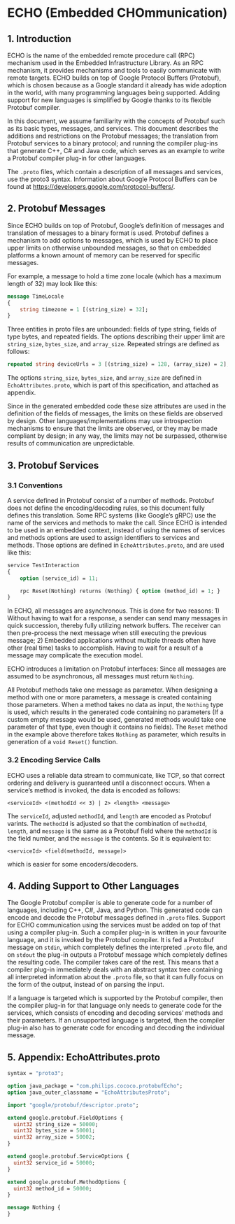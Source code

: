 # ECHO (Embedded CHOmmunication)

## 1. Introduction

ECHO is the name of the embedded remote procedure call (RPC) mechanism used in the Embedded Infrastructure Library. As an RPC mechanism, it provides mechanisms and tools to easily communicate with remote targets. ECHO builds on top of Google Protocol Buffers (Protobuf), which is chosen because as a Google standard it already has wide adoption in the world, with many programming languages being supported. Adding support for new languages is simplified by Google thanks to its flexible Protobuf compiler.

In this document, we assume familiarity with the concepts of Protobuf such as its basic types, messages, and services. This document describes the additions and restrictions on the Protobuf messages; the translation from Protobuf services to a binary protocol; and running the compiler plug-ins that generate C++, C# and Java code, which serves as an example to write a Protobuf compiler plug-in for other languages.

The `.proto` files, which contain a description of all messages and services, use the proto3 syntax.
Information about Google Protocol Buffers can be found at https://developers.google.com/protocol-buffers/.

## 2. Protobuf Messages

Since ECHO builds on top of Protobuf, Google’s definition of messages and translation of messages to a binary format is used. Protobuf defines a mechanism to add options to messages, which is used by ECHO to place upper limits on otherwise unbounded messages, so that on embedded platforms a known amount of memory can be reserved for specific messages.

For example, a message to hold a time zone locale (which has a maximum length of 32) may look like this:

```protobuf
message TimeLocale
{
    string timezone = 1 [(string_size) = 32];
}
```

Three entities in proto files are unbounded: fields of type string, fields of type bytes, and repeated fields. The options describing their upper limit are `string_size`, `bytes_size`, and `array_size`. Repeated strings are defined as follows:

```protobuf
repeated string deviceUrls = 3 [(string_size) = 128, (array_size) = 2];
```

The options `string_size`, `bytes_size`, and `array_size` are defined in `EchoAttributes.proto`, which is part of this specification, and attached as appendix.

Since in the generated embedded code these size attributes are used in the definition of the fields of messages, the limits on these fields are observed by design. Other languages/implementations may use introspection mechanisms to ensure that the limits are observed, or they may be made compliant by design; in any way, the limits may not be surpassed, otherwise results of communication are unpredictable.

## 3. Protobuf Services

### 3.1 Conventions

A service defined in Protobuf consist of a number of methods. Protobuf does not define the encoding/decoding rules, so this document fully defines this translation. Some RPC systems (like Google’s gRPC) use the name of the services and methods to make the call. Since ECHO is intended to be used in an embedded context, instead of using the names of services and methods options are used to assign identifiers to services and methods. Those options are defined in `EchoAttributes.proto`, and are used like this:

```protobuf
service TestInteraction
{
    option (service_id) = 11;

    rpc Reset(Nothing) returns (Nothing) { option (method_id) = 1; }
}

```

In ECHO, all messages are asynchronous. This is done for two reasons: 1) Without having to wait for a response, a sender can send many messages in quick succession, thereby fully utilizing network buffers. The receiver can then pre-process the next message when still executing the previous message; 2) Embedded applications without multiple threads often have other (real time) tasks to accomplish. Having to wait for a result of a message may complicate the execution model.

ECHO introduces a limitation on Protobuf interfaces: Since all messages are assumed to be asynchronous, all messages must return `Nothing`.

All Protobuf methods take one message as parameter. When designing a method with one or more parameters, a message is created containing those parameters. When a method takes no data as input, the `Nothing` type is used, which results in the generated code containing no parameters (If a custom empty message would be used, generated methods would take one parameter of that type, even though it contains no fields). The `Reset` method in the example above therefore takes `Nothing` as parameter, which results in generation of a `void Reset()` function.

### 3.2 Encoding Service Calls

ECHO uses a reliable data stream to communicate, like TCP, so that correct ordering and delivery is guaranteed until a disconnect occurs. When a service’s method is invoked, the data is encoded as follows:

```
<serviceId> <(methodId << 3) | 2> <length> <message>
```

The `serviceId`, adjusted `methodId`, and `length` are encoded as Protobuf varints. The `methodId` is adjusted so that the combination of `methodId`, `length`, and `message` is the same as a Protobuf field where the `methodId` is the field number, and the `message` is the contents. So it is equivalent to:

```
<serviceId> <field(methodId, message)>
```

which is easier for some encoders/decoders.

## 4. Adding Support to Other Languages

The Google Protobuf compiler is able to generate code for a number of languages, including C++, C#, Java, and Python. This generated code can encode and decode the Protobuf messages defined in `.proto` files. Support for ECHO communication using the services must be added on top of that using a compiler plug-in. Such a compiler plug-in is written in your favourite language, and it is invoked by the Protobuf compiler. It is fed a Protobuf message on `stdin`, which completely defines the interpreted `.proto` file, and on `stdout` the plug-in outputs a Protobuf message which completely defines the resulting code. The compiler takes care of the rest. This means that a compiler plug-in immediately deals with an abstract syntax tree containing all interpreted information about the `.proto` file, so that it can fully focus on the form of the output, instead of on parsing the input.

If a language is targeted which is supported by the Protobuf compiler, then the compiler plug-in for that language only needs to generate code for the services, which consists of encoding and decoding services’ methods and their parameters. If an unsupported language is targeted, then the compiler plug-in also has to generate code for encoding and decoding the individual message.

## 5. Appendix: EchoAttributes.proto

```protobuf
syntax = "proto3";

option java_package = "com.philips.cococo.protobufEcho";
option java_outer_classname = "EchoAttributesProto";

import "google/protobuf/descriptor.proto";

extend google.protobuf.FieldOptions {
  uint32 string_size = 50000;
  uint32 bytes_size = 50001;
  uint32 array_size = 50002;
}

extend google.protobuf.ServiceOptions {
  uint32 service_id = 50000;
}

extend google.protobuf.MethodOptions {
  uint32 method_id = 50000;
}

message Nothing {
}
```
